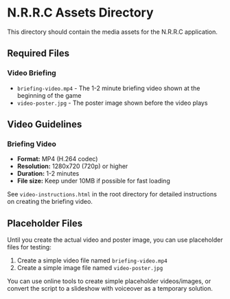 # N.R.R.C Assets Directory

This directory should contain the media assets for the N.R.R.C application.

## Required Files

### Video Briefing
- `briefing-video.mp4` - The 1-2 minute briefing video shown at the beginning of the game
- `video-poster.jpg` - The poster image shown before the video plays

## Video Guidelines

### Briefing Video
- **Format:** MP4 (H.264 codec)
- **Resolution:** 1280x720 (720p) or higher
- **Duration:** 1-2 minutes
- **File size:** Keep under 10MB if possible for fast loading

See `video-instructions.html` in the root directory for detailed instructions on creating the briefing video.

## Placeholder Files

Until you create the actual video and poster image, you can use placeholder files for testing:

1. Create a simple video file named `briefing-video.mp4`
2. Create a simple image file named `video-poster.jpg`

You can use online tools to create simple placeholder videos/images, or convert the script to a slideshow with voiceover as a temporary solution. 